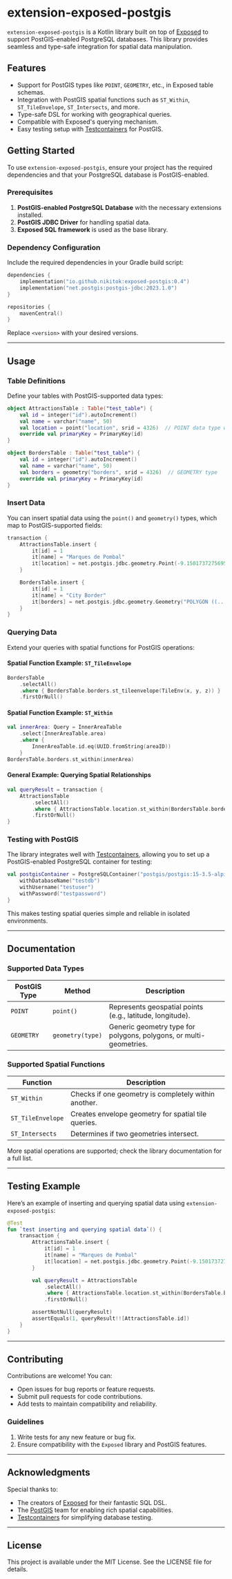 # extension-exposed-postgis

`extension-exposed-postgis` is a Kotlin library built on top of [Exposed](https://github.com/JetBrains/Exposed) to support PostGIS-enabled PostgreSQL databases. This library provides seamless and type-safe integration for spatial data manipulation.

## Features

- Support for PostGIS types like `POINT`, `GEOMETRY`, etc., in Exposed table schemas.
- Integration with PostGIS spatial functions such as `ST_Within`, `ST_TileEnvelope`, `ST_Intersects`, and more.
- Type-safe DSL for working with geographical queries.
- Compatible with Exposed's querying mechanism.
- Easy testing setup with [Testcontainers](https://www.testcontainers.org/) for PostGIS.

## Getting Started

To use `extension-exposed-postgis`, ensure your project has the required dependencies and that your PostgreSQL database is PostGIS-enabled.

### Prerequisites

1. **PostGIS-enabled PostgreSQL Database** with the necessary extensions installed.
2. **PostGIS JDBC Driver** for handling spatial data.
3. **Exposed SQL framework** is used as the base library.

### Dependency Configuration

Include the required dependencies in your Gradle build script:

```kotlin
dependencies {
    implementation("io.github.nikitok:exposed-postgis:0.4")
    implementation("net.postgis:postgis-jdbc:2023.1.0")
}

repositories {
    mavenCentral()
}
```

Replace `<version>` with your desired versions.

---

## Usage

### Table Definitions

Define your tables with PostGIS-supported data types:

```kotlin
object AttractionsTable : Table("test_table") {
    val id = integer("id").autoIncrement()
    val name = varchar("name", 50)
    val location = point("location", srid = 4326)  // POINT data type with SRID
    override val primaryKey = PrimaryKey(id)
}

object BordersTable : Table("test_table") {
    val id = integer("id").autoIncrement()
    val name = varchar("name", 50)
    val borders = geometry("borders", srid = 4326)  // GEOMETRY type
    override val primaryKey = PrimaryKey(id)
}
```

### Insert Data

You can insert spatial data using the `point()` and `geometry()` types, which map to PostGIS-supported fields:

```kotlin
transaction {
    AttractionsTable.insert {
        it[id] = 1
        it[name] = "Marques de Pombal"
        it[location] = net.postgis.jdbc.geometry.Point(-9.150173727569582, 38.725295704673194)
    }

    BordersTable.insert {
        it[id] = 1
        it[name] = "City Border"
        it[borders] = net.postgis.jdbc.geometry.Geometry("POLYGON ((...))")
    }
}
```

### Querying Data

Extend your queries with spatial functions for PostGIS operations:

#### Spatial Function Example: `ST_TileEnvelope`

```kotlin
BordersTable
    .selectAll()
    .where { BordersTable.borders.st_tileenvelope(TileEnv(x, y, z)) }
    .firstOrNull()
```

#### Spatial Function Example: `ST_Within`

```kotlin
val innerArea: Query = InnerAreaTable
    .select(InnerAreaTable.area)
    .where {
        InnerAreaTable.id.eq(UUID.fromString(areaID))
    }
BordersTable.borders.st_within(innerArea)
```

#### General Example: Querying Spatial Relationships

```kotlin
val queryResult = transaction {
    AttractionsTable
        .selectAll()
        .where { AttractionsTable.location.st_within(BordersTable.borders) }
        .firstOrNull()
}
```

### Testing with PostGIS

The library integrates well with [Testcontainers](https://www.testcontainers.org/), allowing you to set up a PostGIS-enabled PostgreSQL container for testing:

```kotlin
val postgisContainer = PostgreSQLContainer("postgis/postgis:15-3.5-alpine").apply {
    withDatabaseName("testdb")
    withUsername("testuser")
    withPassword("testpassword")
}
```

This makes testing spatial queries simple and reliable in isolated environments.

---

## Documentation

### Supported Data Types

| PostGIS Type   | Method              | Description                                   |
|----------------|---------------------|-----------------------------------------------|
| `POINT`        | `point()`           | Represents geospatial points (e.g., latitude, longitude). |
| `GEOMETRY`     | `geometry(type)`    | Generic geometry type for polygons, polygons, or multi-geometries. |

### Supported Spatial Functions

| Function           | Description                                           |
|--------------------|-------------------------------------------------------|
| `ST_Within`        | Checks if one geometry is completely within another.  |
| `ST_TileEnvelope`  | Creates envelope geometry for spatial tile queries.   |
| `ST_Intersects`    | Determines if two geometries intersect.               |

More spatial operations are supported; check the library documentation for a full list.

---

## Testing Example

Here’s an example of inserting and querying spatial data using `extension-exposed-postgis`:

```kotlin
@Test
fun `test inserting and querying spatial data`() {
    transaction {
        AttractionsTable.insert {
            it[id] = 1
            it[name] = "Marques de Pombal"
            it[location] = net.postgis.jdbc.geometry.Point(-9.150173727569582, 38.725295704673194)
        }

        val queryResult = AttractionsTable
            .selectAll()
            .where { AttractionsTable.location.st_within(BordersTable.borders) }
            .firstOrNull()

        assertNotNull(queryResult)
        assertEquals(1, queryResult!![AttractionsTable.id])
    }
}
```

---

## Contributing

Contributions are welcome! You can:

- Open issues for bug reports or feature requests.
- Submit pull requests for code contributions.
- Add tests to maintain compatibility and reliability.

### Guidelines

1. Write tests for any new feature or bug fix.
2. Ensure compatibility with the `Exposed` library and PostGIS features.

---

## Acknowledgments

Special thanks to:

- The creators of [Exposed](https://github.com/JetBrains/Exposed) for their fantastic SQL DSL.
- The [PostGIS](https://postgis.net/) team for enabling rich spatial capabilities.
- [Testcontainers](https://www.testcontainers.org/) for simplifying database testing.

---

## License

This project is available under the MIT License. See the LICENSE file for details.